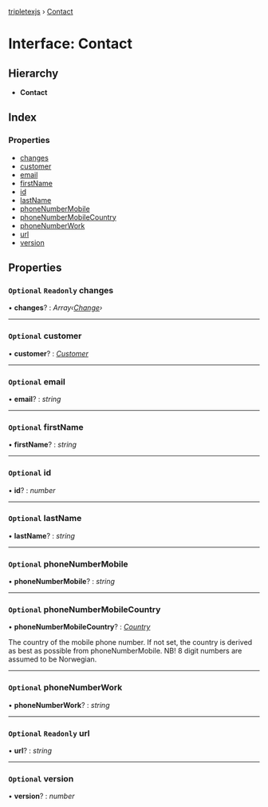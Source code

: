 [tripletexjs](../README.md) › [Contact](contact.md)

# Interface: Contact

## Hierarchy

* **Contact**

## Index

### Properties

* [changes](contact.md#optional-readonly-changes)
* [customer](contact.md#optional-customer)
* [email](contact.md#optional-email)
* [firstName](contact.md#optional-firstname)
* [id](contact.md#optional-id)
* [lastName](contact.md#optional-lastname)
* [phoneNumberMobile](contact.md#optional-phonenumbermobile)
* [phoneNumberMobileCountry](contact.md#optional-phonenumbermobilecountry)
* [phoneNumberWork](contact.md#optional-phonenumberwork)
* [url](contact.md#optional-readonly-url)
* [version](contact.md#optional-version)

## Properties

### `Optional` `Readonly` changes

• **changes**? : *Array‹[Change](../modules/change.md)›*

___

### `Optional` customer

• **customer**? : *[Customer](../modules/customer.md)*

___

### `Optional` email

• **email**? : *string*

___

### `Optional` firstName

• **firstName**? : *string*

___

### `Optional` id

• **id**? : *number*

___

### `Optional` lastName

• **lastName**? : *string*

___

### `Optional` phoneNumberMobile

• **phoneNumberMobile**? : *string*

___

### `Optional` phoneNumberMobileCountry

• **phoneNumberMobileCountry**? : *[Country](country.md)*

The country of the mobile phone number. If not set, the country is derived as best as possible from phoneNumberMobile. NB! 8 digit numbers are assumed to be Norwegian.

___

### `Optional` phoneNumberWork

• **phoneNumberWork**? : *string*

___

### `Optional` `Readonly` url

• **url**? : *string*

___

### `Optional` version

• **version**? : *number*
